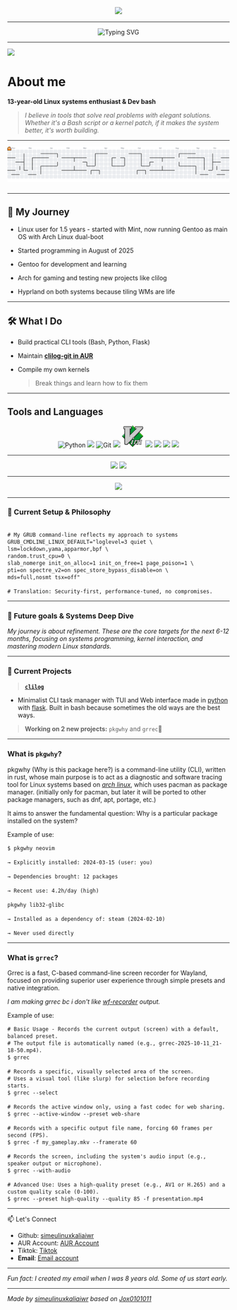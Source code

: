<p align="center">
<img src="https://media1.tenor.com/m/CgCL3w8WgXkAAAAC/rias-gremory-highschool-dxd.gif" width=650/>
</p>

---
<p align="center">
<img src="https://readme-typing-svg.demolab.com?font=Fira+Code&size=36&pause=1000&color=BC13FE&center=true&width=550&lines=make+-j%24(nproc);Source+based;Linux+Nerd;Compile+from+Source" alt="Typing SVG"/>
</p>

---
<p align="left">
<img src="https://media.tenor.com/NeJfHqkmdMIAAAAj/tux-linux-penguin.gif" width=230 />
</p>

# About me

**13-year-old Linux systems enthusiast & Dev bash**

> *I believe in tools that solve real problems with elegant solutions. Whether it's a Bash script or a kernel patch, if it makes the system better, it's worth building.*

---

<picture>
  <source media="(prefers-color-scheme: dark)" srcset="https://raw.githubusercontent.com/simeulinuxkaliaiwr/simeulinuxkaliaiwr/output/pacman-contribution-graph-dark.svg">
  <source media="(prefers-color-scheme: light)" srcset="https://raw.githubusercontent.com/simeulinuxkaliaiwr/simeulinuxkaliaiwr/output/pacman-contribution-graph.svg">
  <img alt="pacman contribution graph" src="https://raw.githubusercontent.com/simeulinuxkaliaiwr/simeulinuxkaliaiwr/output/pacman-contribution-graph.svg">
</picture>

###
---

## 🚀 My Journey

* Linux user for 1.5 years - started with Mint, now running Gentoo as main OS with Arch Linux dual-boot

* Started programming in August of 2025

* Gentoo for development and learning

* Arch for gaming and testing new projects like clilog

* Hyprland on both systems because tiling WMs are life

---

## 🛠️ What I Do

* Build practical CLI tools (Bash, Python, Flask)

* Maintain **[clilog-git in AUR](https://www.aur.archlinux.org/packages/clilog-git)**

* Compile my own kernels

   > Break things and learn how to fix them

---

## Tools and Languages
<p align="center">
  <img src="https://cdn.jsdelivr.net/gh/devicons/devicon/icons/python/python-original.svg" width="50" alt="Python"/>
  <img src="https://cdn.jsdelivr.net/gh/devicons/devicon/icons/bash/bash-original.svg" width="50" />
  <img src="https://cdn.jsdelivr.net/gh/devicons/devicon/icons/git/git-original.svg" width="50" alt="Git"/>
  <img src="https://cdn.jsdelivr.net/gh/devicons/devicon@latest/icons/neovim/neovim-original.svg" width="50" />
  <img src="https://raw.githubusercontent.com/devicons/devicon/ca28c779441053191ff11710fe24a9e6c23690d6/icons/vim/vim-original.svg" width="50" alt="vim" />
  <img src="https://cdn.jsdelivr.net/gh/devicons/devicon/icons/archlinux/archlinux-original.svg" width="50" />
  <img src="https://cdn.jsdelivr.net/gh/devicons/devicon/icons/linux/linux-original.svg" width="50" />
  <img src="https://www.gentoo.org/assets/img/logo/gentoo-signet.svg" width="50" />
  <img src="https://upload.wikimedia.org/wikipedia/commons/thumb/1/18/C_Programming_Language.svg/1086px-C_Programming_Language.svg.png" width="45" />
</p>

---

<p align="center">
  <img src="https://github-readme-stats.vercel.app/api/top-langs/?username=simeulinuxkaliaiwr&layout=compact&theme=radical"/>
  <img src="https://github-readme-stats.vercel.app/api?username=simeulinuxkaliaiwr&show_icons=true&theme=radical"/>
</p>

---

<p align="center">
<img src="https://streak-stats.demolab.com?user=simeulinuxkaliaiwr&theme=radical"/>
</p>

---

### 🔧 Current Setup & Philosophy
```

# My GRUB command-line reflects my approach to systems
GRUB_CMDLINE_LINUX_DEFAULT="loglevel=3 quiet \
lsm=lockdown,yama,apparmor,bpf \
random.trust_cpu=0 \
slab_nomerge init_on_alloc=1 init_on_free=1 page_poison=1 \
pti=on spectre_v2=on spec_store_bypass_disable=on \
mds=full,nosmt tsx=off"

# Translation: Security-first, performance-tuned, no compromises.
```

---

### 🚀 Future goals & Systems Deep Dive

*My journey is about refinement. These are the core targets for the next 6-12 months, focusing on systems programming, kernel interaction, and mastering modern Linux standards.*

---

### 🌟 Current Projects
> **[`clilog`](https://www.github.com/simeulinuxkaliaiwr/clilog)**

* Minimalist CLI task manager with TUI and Web interface made in [python](python.org) with [flask](https://flask.palletsprojects.com/en/stable/). Built in bash because sometimes the old ways are the best ways.

> **Working on 2 new projects:** `pkgwhy` and `grrec`🚧

---

### What is `pkgwhy`?

pkgwhy (Why is this package here?) is a command-line utility (CLI), written in rust, whose main purpose is to act as a diagnostic and software tracing tool for Linux systems based on *[arch linux](https://www.archlinux.org)*, which uses pacman as package manager. (initially only for pacman, but later it will be ported to other package managers, such as dnf, apt, portage, etc.)

It aims to answer the fundamental question: Why is a particular package installed on the system?

Example of use:
```
$ pkgwhy neovim

→ Explicitly installed: 2024-03-15 (user: you)

→ Dependencies brought: 12 packages

→ Recent use: 4.2h/day (high)

pkgwhy lib32-glibc

→ Installed as a dependency of: steam (2024-02-10)

→ Never used directly
```

---

### What is `grrec`?

Grrec is a fast, C-based command-line screen recorder for Wayland, focused on providing superior user experience through simple presets and native integration.

*I am making grrec bc i don't like [wf-recorder](https://github.com/ammen99/wf-recorder) output.*

Example of use:
```
# Basic Usage - Records the current output (screen) with a default, balanced preset.
# The output file is automatically named (e.g., grrec-2025-10-11_21-18-50.mp4).
$ grrec

# Records a specific, visually selected area of the screen. 
# Uses a visual tool (like slurp) for selection before recording starts.
$ grrec --select

# Records the active window only, using a fast codec for web sharing.
$ grrec --active-window --preset web-share

# Records with a specific output file name, forcing 60 frames per second (FPS).
$ grrec -f my_gameplay.mkv --framerate 60

# Records the screen, including the system's audio input (e.g., speaker output or microphone).
$ grrec --with-audio

# Advanced Use: Uses a high-quality preset (e.g., AV1 or H.265) and a custom quality scale (0-100).
$ grrec --preset high-quality --quality 85 -f presentation.mp4
```

---

📫 Let's Connect

- Github: [simeulinuxkaliaiwr](https://www.github.com/simeulinuxkaliaiwr)
- AUR Account: [AUR Account](https://aur.archlinux.org/account/Guilherme_bash/)
- Tiktok: [Tiktok](https://www.tiktok.com/@gz.xt7n)
- **Email**: [Email account](mailto:leonsombrio244@gmail.com)

---
*Fun fact: I created my email when I was 8 years old. Some of us start early.*

---
*Made by [simeulinuxkaliaiwr](https://www.github.com/simeulinuxkaliaiwr) based on [Jox0101011](https://www.github.com/Jox0101011)*
